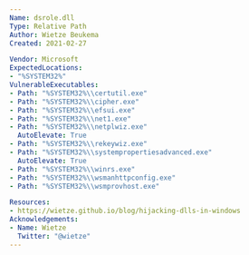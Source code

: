 ```yaml
---
Name: dsrole.dll
Type: Relative Path
Author: Wietze Beukema
Created: 2021-02-27

Vendor: Microsoft
ExpectedLocations:
- "%SYSTEM32%"
VulnerableExecutables:
- Path: "%SYSTEM32%\\certutil.exe"
- Path: "%SYSTEM32%\\cipher.exe"
- Path: "%SYSTEM32%\\efsui.exe"
- Path: "%SYSTEM32%\\net1.exe"
- Path: "%SYSTEM32%\\netplwiz.exe"
  AutoElevate: True
- Path: "%SYSTEM32%\\rekeywiz.exe"
- Path: "%SYSTEM32%\\systempropertiesadvanced.exe"
  AutoElevate: True
- Path: "%SYSTEM32%\\winrs.exe"
- Path: "%SYSTEM32%\\wsmanhttpconfig.exe"
- Path: "%SYSTEM32%\\wsmprovhost.exe"

Resources:
- https://wietze.github.io/blog/hijacking-dlls-in-windows
Acknowledgements:
- Name: Wietze
  Twitter: "@wietze"
---
```

